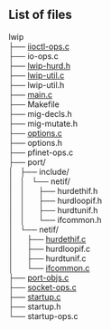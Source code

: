 ## List of files
lwip  
├── [iioctl-ops.c](/files/iioctl-ops.c)  
├── io-ops.c  
├── [lwip-hurd.h](/files/lwip-hurd.h)  
├── [lwip-util.c](/files/lwip-util.c)  
├── lwip-util.h  
├── [main.c](/files/main.c)  
├── Makefile  
├── mig-decls.h  
├── mig-mutate.h  
├── [options.c](/files/options.c)  
├── options.h  
├── pfinet-ops.c  
├── port/  
│&nbsp;&nbsp;&nbsp;├── include/  
│&nbsp;&nbsp;&nbsp;│&nbsp;&nbsp;&nbsp;└── netif/  
│&nbsp;&nbsp;&nbsp;│&nbsp;&nbsp;&nbsp;&nbsp;&nbsp;&nbsp;├── hurdethif.h  
│&nbsp;&nbsp;&nbsp;│&nbsp;&nbsp;&nbsp;&nbsp;&nbsp;&nbsp;├── hurdloopif.h  
│&nbsp;&nbsp;&nbsp;│&nbsp;&nbsp;&nbsp;&nbsp;&nbsp;&nbsp;├── hurdtunif.h  
│&nbsp;&nbsp;&nbsp;│&nbsp;&nbsp;&nbsp;&nbsp;&nbsp;&nbsp;└── ifcommon.h  
│&nbsp;&nbsp;&nbsp;└── netif/  
│&nbsp;&nbsp;&nbsp;&nbsp;&nbsp;&nbsp;├── [hurdethif.c](/files/port/netif/hurdethif.c)  
│&nbsp;&nbsp;&nbsp;&nbsp;&nbsp;&nbsp;├── hurdloopif.c  
│&nbsp;&nbsp;&nbsp;&nbsp;&nbsp;&nbsp;├── hurdtunif.c  
│&nbsp;&nbsp;&nbsp;&nbsp;&nbsp;&nbsp;└── [ifcommon.c](/files/port/netif/ifcommon.c)  
├── [port-objs.c](/files/port-objs.c)  
├── [socket-ops.c](/files/socket-ops.c)  
├── [startup.c](/files/startup.c)  
├── startup.h  
└── startup-ops.c  
